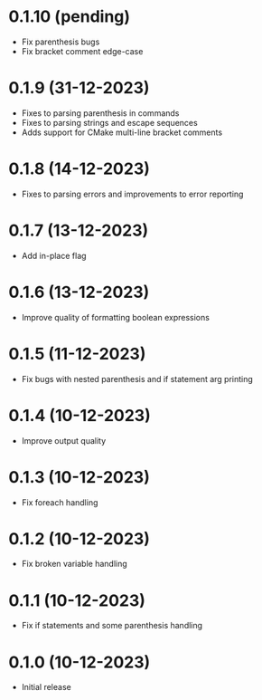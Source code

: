 # 0.1.10 (pending)

* Fix parenthesis bugs
* Fix bracket comment edge-case

# 0.1.9 (31-12-2023)

* Fixes to parsing parenthesis in commands
* Fixes to parsing strings and escape sequences
* Adds support for CMake multi-line bracket comments

# 0.1.8 (14-12-2023)

* Fixes to parsing errors and improvements to error reporting

# 0.1.7 (13-12-2023)

* Add in-place flag

# 0.1.6 (13-12-2023)

* Improve quality of formatting boolean expressions

# 0.1.5 (11-12-2023)

* Fix bugs with nested parenthesis and if statement arg printing

# 0.1.4 (10-12-2023)

* Improve output quality

# 0.1.3 (10-12-2023)

* Fix foreach handling

# 0.1.2 (10-12-2023)

* Fix broken variable handling

# 0.1.1 (10-12-2023)

* Fix if statements and some parenthesis handling

# 0.1.0 (10-12-2023)

* Initial release
